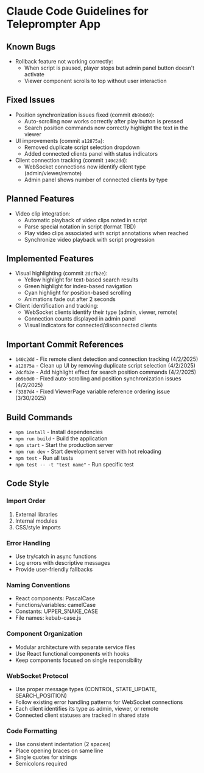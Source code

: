 # Claude Code Guidelines for Teleprompter App

## Known Bugs
- Rollback feature not working correctly:
  - When script is paused, player stops but admin panel button doesn't activate
  - Viewer component scrolls to top without user interaction

## Fixed Issues
- Position synchronization issues fixed (commit `db9b0d0`):
  - Auto-scrolling now works correctly after play button is pressed
  - Search position commands now correctly highlight the text in the viewer
- UI improvements (commit `a12875a`):
  - Removed duplicate script selection dropdown
  - Added connected clients panel with status indicators
- Client connection tracking (commit `140c2dd`):
  - WebSocket connections now identify client type (admin/viewer/remote)
  - Admin panel shows number of connected clients by type

## Planned Features
- Video clip integration:
  - Automatic playback of video clips noted in script
  - Parse special notation in script (format TBD)
  - Play video clips associated with script annotations when reached
  - Synchronize video playback with script progression

## Implemented Features
- Visual highlighting (commit `2dcfb2e`):
  - Yellow highlight for text-based search results
  - Green highlight for index-based navigation
  - Cyan highlight for position-based scrolling
  - Animations fade out after 2 seconds
- Client identification and tracking:
  - WebSocket clients identify their type (admin, viewer, remote)
  - Connection counts displayed in admin panel
  - Visual indicators for connected/disconnected clients

## Important Commit References
- `140c2dd` - Fix remote client detection and connection tracking (4/2/2025)
- `a12875a` - Clean up UI by removing duplicate script selection (4/2/2025)
- `2dcfb2e` - Add highlight effect for search position commands (4/2/2025)
- `db9b0d0` - Fixed auto-scrolling and position synchronization issues (4/2/2025)
- `f3387d4` - Fixed ViewerPage variable reference ordering issue (3/30/2025)

## Build Commands
- `npm install` - Install dependencies
- `npm run build` - Build the application
- `npm start` - Start the production server
- `npm run dev` - Start development server with hot reloading
- `npm test` - Run all tests
- `npm test -- -t "test name"` - Run specific test

## Code Style

### Import Order
1. External libraries
2. Internal modules
3. CSS/style imports

### Error Handling
- Use try/catch in async functions
- Log errors with descriptive messages
- Provide user-friendly fallbacks

### Naming Conventions
- React components: PascalCase
- Functions/variables: camelCase
- Constants: UPPER_SNAKE_CASE
- File names: kebab-case.js

### Component Organization
- Modular architecture with separate service files
- Use React functional components with hooks
- Keep components focused on single responsibility

### WebSocket Protocol
- Use proper message types (CONTROL, STATE_UPDATE, SEARCH_POSITION)
- Follow existing error handling patterns for WebSocket connections
- Each client identifies its type as admin, viewer, or remote
- Connected client statuses are tracked in shared state

### Code Formatting
- Use consistent indentation (2 spaces)
- Place opening braces on same line
- Single quotes for strings
- Semicolons required